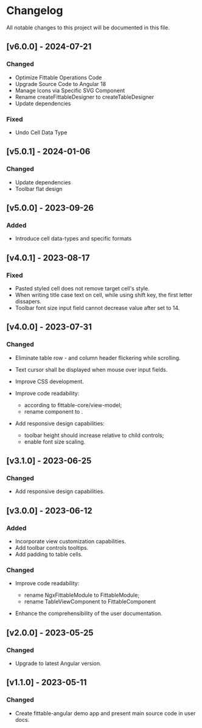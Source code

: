 # Changelog

All notable changes to this project will be documented in this file.

## [v6.0.0] - 2024-07-21

### Changed

- Optimize Fittable Operations Code
- Upgrade Source Code to Angular 18
- Manage Icons via Specific SVG Component
- Rename createFittableDesigner to createTableDesigner
- Update dependencies

### Fixed

- Undo Cell Data Type

## [v5.0.1] - 2024-01-06

### Changed

- Update dependencies
- Toolbar flat design

## [v5.0.0] - 2023-09-26

### Added

- Introduce cell data-types and specific formats

## [v4.0.1] - 2023-08-17

### Fixed

- Pasted styled cell does not remove target cell's style.
- When writing title case text on cell, while using shift key, the first letter dissapers.
- Toolbar font size input field cannot decrease value after set to 14.

## [v4.0.0] - 2023-07-31

### Changed

- Eliminate table row - and column header flickering while scrolling.

- Text cursor shall be displayed when mouse over input fields.

- Improve CSS development.

- Improve code readability:

  - according to fittable-core/view-model;
  - rename <fit-settings-bar> component to <fit-settingsbar>.

- Add responsive design capabilities:
  - toolbar height should increase relative to child controls;
  - enable font size scaling.

## [v3.1.0] - 2023-06-25

### Changed

- Add responsive design capabilities.

## [v3.0.0] - 2023-06-12

### Added

- Incorporate view customization capabilities.
- Add toolbar controls tooltips.
- Add padding to table cells.

### Changed

- Improve code readability:

  - rename NgxFittableModule to FittableModule;
  - rename TableViewComponent to FittableComponent

- Enhance the comprehensibility of the user documentation.

## [v2.0.0] - 2023-05-25

### Changed

- Upgrade to latest Angular version.

## [v1.1.0] - 2023-05-11

### Changed

- Create fittable-angular demo app and present main source code in user docs.
